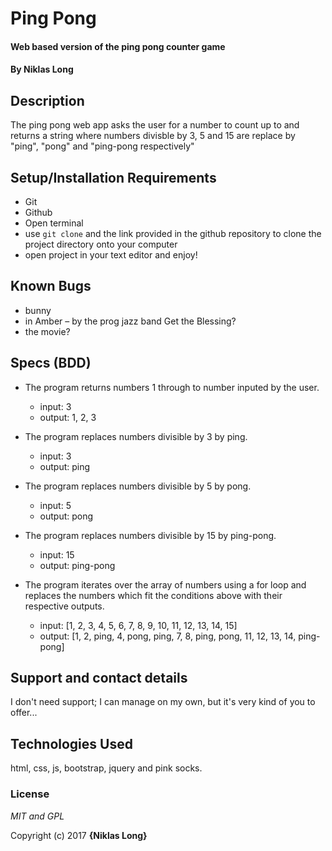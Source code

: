 # Ping Pong

#### Web based version of the ping pong counter game

#### By **Niklas Long**

## Description

The ping pong web app asks the user for a number to count up to and returns a string where numbers divisble by 3, 5 and 15 are replace by "ping", "pong" and "ping-pong respectively"

## Setup/Installation Requirements

* Git
* Github
* Open terminal
* use `git clone` and the link provided in the github repository to clone the project directory onto your computer
* open project in your text editor and enjoy!

## Known Bugs

* bunny
* in Amber – by the prog jazz band Get the Blessing?
* the movie?

## Specs (BDD)

* The program returns numbers 1 through to number inputed by the user.
    * input: 3
    * output: 1, 2, 3

* The program replaces numbers divisible by 3 by ping.
    * input: 3
    * output: ping

* The program replaces numbers divisible by 5 by pong.
    * input: 5
    * output: pong

* The program replaces numbers divisible by 15 by ping-pong.
    * input: 15
    * output: ping-pong

* The program iterates over the array of numbers using a for loop and replaces the numbers which fit the conditions above with their respective outputs.
    * input: [1, 2, 3, 4, 5, 6, 7, 8, 9, 10, 11, 12, 13, 14, 15]
    * output: [1, 2, ping, 4, pong, ping, 7, 8, ping, pong, 11, 12, 13, 14, ping-pong]

## Support and contact details

I don't need support; I can manage on my own, but it's very kind of you to offer...

## Technologies Used

html, css, js, bootstrap, jquery and pink socks.

### License

*MIT and GPL*

Copyright (c) 2017 **{Niklas Long}**
